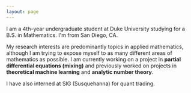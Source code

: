 ```yaml
---
layout: page
---
```


I am a 4th-year undergraduate student at Duke University studying for a B.S. in Mathematics. I'm from San Diego, CA. 

My research interests are predominantly topics in applied mathematics, although I am trying to expose myself to as many different areas of mathematics as possible. I am currently working on a project in **partial differential equations (mixing)** and previously worked on projects in **theoretical machine learning** and **analytic number theory**.

I have also interned at SIG (Susquehanna) for quant trading.

<!--- two columns with headshot
<div class="row">
  <div class="col-md-4" markdown="1">
  <img width="100%" class="center-block" src="../assets/images/headshot.JPG">
  site last updated 2021-12-23
  </div>
  <div class="col-md-8" markdown="1">
  I am a 4th-year undergraduate student at Duke University studying for a B.S. in Mathematics. I'm from San Diego, CA. 

  My research interests are predominantly topics in applied mathematics, although I am trying to expose myself to as many different areas of mathematics as possible. I am currently working on a project in **partial differential equations (mixing)** and previously worked on projects in **theoretical machine learning** and **analytic number theory**.

  I have also interned at SIG (Susquehanna) for quant trading.
  </div>
</div>
--->